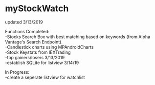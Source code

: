 # myStockWatch
updated 3/13/2019 <br />

Functions Completed:<br />
    -Stocks Search Box with best matching based on keywords (from Alpha Vantage's Search Endpoint).<br />
    -Candlestick charts using MPAndroidCharts <br />
    -Stock Keystats from IEXTrading<br />
    -top gainers/losers  3/13/2019 <br />
    -establish SQLite for listview 3/14/19 <br />
    
    
  In Progress: <br />
    -create a seperate listview for watchlist<br />
